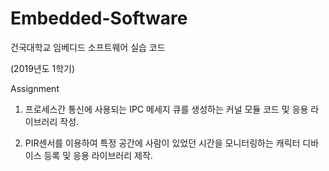 # Embedded-Software
건국대학교 임베디드 소프트웨어 실습 코드

(2019년도 1학기)

Assignment

1. 프로세스간 통신에 사용되는 IPC 메세지 큐를 생성하는 커널 모듈 코드 및 응용 라이브러리 작성.

2. PIR센서를 이용하여 특정 공간에 사람이 있었던 시간을 모니터링하는 캐릭터 디바이스 등록 및 응용 라이브러리 제작.
